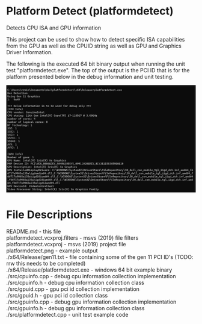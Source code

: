 # Platform Detect (platformdetect)
Detects CPU ISA and GPU information

This project can be used to show how to detect specific ISA capabilities from the GPU as well as the CPUID string as well as GPU and Graphics Driver Information.

The following is the executed 64 bit binary output when running the unit test "platformdetect.exe".  The top of the output is the PCI ID that is for the platform presented below in the debug information and unit testing.  

![alt output](platformdetect.png)

# File Descriptions
README.md - this file <br>
platformdetect.vcxproj.filters - msvs (2019) file filters <br>
platformdetect.vcxproj - msvs (2019) project file <br>
platformdetect.png - example output <br>
./x64/Release/gen11.txt - file containing some of the gen 11 PCI ID's (TODO: rrw this needs to be completed) <br>
./x64/Release/platformdetect.exe - windows 64 bit example binary <br>
./src/cpuinfo.cpp - debug cpu information collection implementation <br>
./src/cpuinfo.h - debug cpu information collection class <br>
./src/gpuid.cpp - gpu pci id collection implementation <br>
./src/gpuid.h - gpu pci id collection class <br>
./src/gpuinfo.cpp - debug gpu information collection implementation <br>
./src/gpuinfo.h - debug gpu information collection class <br>
./src/platformdetect.cpp - unit test example code <br>